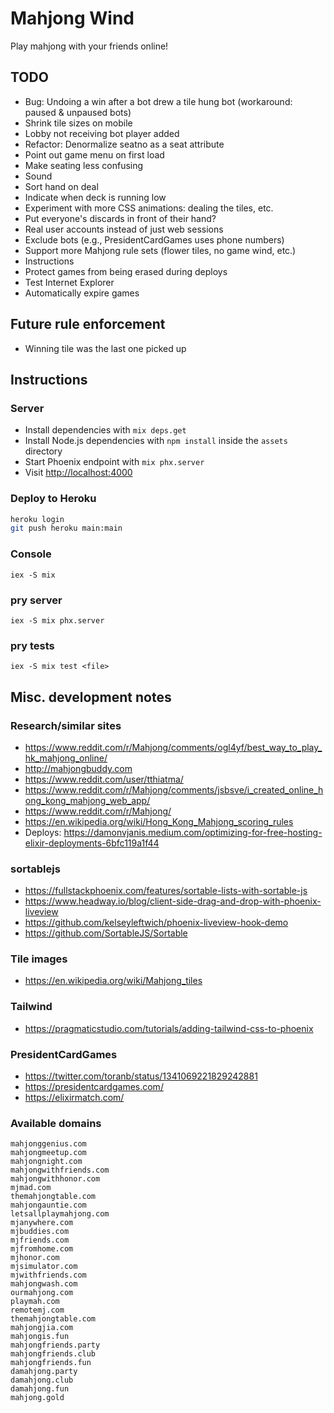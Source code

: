 # Mahjong Wind

Play mahjong with your friends online!

## TODO
- Bug: Undoing a win after a bot drew a tile hung bot (workaround: paused & unpaused bots)
- Shrink tile sizes on mobile
- Lobby not receiving bot player added
- Refactor: Denormalize seatno as a seat attribute
- Point out game menu on first load
- Make seating less confusing
- Sound
- Sort hand on deal
- Indicate when deck is running low
- Experiment with more CSS animations: dealing the tiles, etc.
- Put everyone's discards in front of their hand?
- Real user accounts instead of just web sessions
- Exclude bots (e.g., PresidentCardGames uses phone numbers)
- Support more Mahjong rule sets (flower tiles, no game wind, etc.)
- Instructions
- Protect games from being erased during deploys
- Test Internet Explorer
- Automatically expire games

## Future rule enforcement
- Winning tile was the last one picked up

## Instructions

### Server
- Install dependencies with `mix deps.get`
- Install Node.js dependencies with `npm install` inside the `assets` directory
- Start Phoenix endpoint with `mix phx.server`
- Visit <http://localhost:4000>

### Deploy to Heroku
```sh
heroku login
git push heroku main:main
```

### Console
`iex -S mix`

### pry server
`iex -S mix phx.server`

### pry tests
`iex -S mix test <file>`

## Misc. development notes

### Research/similar sites
- <https://www.reddit.com/r/Mahjong/comments/ogl4yf/best_way_to_play_hk_mahjong_online/>
- <http://mahjongbuddy.com>
- <https://www.reddit.com/user/tthiatma/>
- <https://www.reddit.com/r/Mahjong/comments/jsbsve/i_created_online_hong_kong_mahjong_web_app/>
- <https://www.reddit.com/r/Mahjong/>
- <https://en.wikipedia.org/wiki/Hong_Kong_Mahjong_scoring_rules>
- Deploys: <https://damonvjanis.medium.com/optimizing-for-free-hosting-elixir-deployments-6bfc119a1f44>

### sortablejs
- <https://fullstackphoenix.com/features/sortable-lists-with-sortable-js>
- <https://www.headway.io/blog/client-side-drag-and-drop-with-phoenix-liveview>
- <https://github.com/kelseyleftwich/phoenix-liveview-hook-demo>
- <https://github.com/SortableJS/Sortable>

### Tile images
- <https://en.wikipedia.org/wiki/Mahjong_tiles>

### Tailwind
- <https://pragmaticstudio.com/tutorials/adding-tailwind-css-to-phoenix>

### PresidentCardGames
- <https://twitter.com/toranb/status/1341069221829242881>
- <https://presidentcardgames.com/>
- <https://elixirmatch.com/>

### Available domains
```
mahjonggenius.com
mahjongmeetup.com
mahjongnight.com
mahjongwithfriends.com
mahjongwithhonor.com
mjmad.com
themahjongtable.com
mahjongauntie.com
letsallplaymahjong.com
mjanywhere.com
mjbuddies.com
mjfriends.com
mjfromhome.com
mjhonor.com
mjsimulator.com
mjwithfriends.com
mahjongwash.com
ourmahjong.com
playmah.com
remotemj.com
themahjongtable.com
mahjongjia.com
mahjongis.fun
mahjongfriends.party
mahjongfriends.club
mahjongfriends.fun
damahjong.party
damahjong.club
damahjong.fun
mahjong.gold
```
